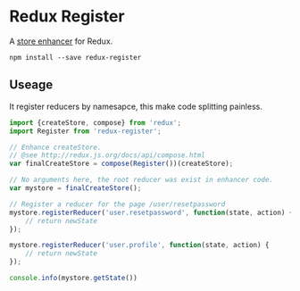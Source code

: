 # Redux Register

A [store enhancer](http://redux.js.org/docs/Glossary.html#store-enhancer)
for Redux. 

```shell
npm install --save redux-register
```

## Useage

It register reducers by namesapce, this make code splitting painless.
```javascript
import {createStore, compose} from 'redux';
import Register from 'redux-register';

// Enhance createStore.
// @see http://redux.js.org/docs/api/compose.html
var finalCreateStore = compose(Register())(createStore);

// No arguments here, the root reducer was exist in enhancer code.
var mystore = finalCreateStore();

// Register a reducer for the page /user/resetpassword
mystore.registerReducer('user.resetpassword', function(state, action) {
    // return newState
});

mystore.registerReducer('user.profile', function(state, action) {
    // return newState
});

console.info(mystore.getState())
```